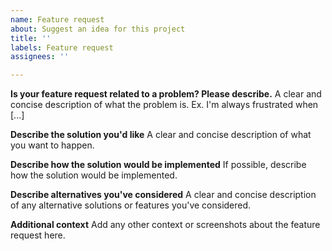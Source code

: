 ```yaml
---
name: Feature request
about: Suggest an idea for this project
title: ''
labels: Feature request
assignees: ''

---
```


**Is your feature request related to a problem? Please describe.**
A clear and concise description of what the problem is. Ex. I'm always frustrated when [...]

**Describe the solution you'd like**
A clear and concise description of what you want to happen.

**Describe how the solution would be implemented**
If possible, describe how the solution would be implemented.

**Describe alternatives you've considered**
A clear and concise description of any alternative solutions or features you've considered.

**Additional context**
Add any other context or screenshots about the feature request here.
